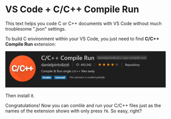 # VS Code + C/C++ Compile Run

This text helps you code C or C++ documents with VS Code without much troublesome ".json" settings.

To build C environment within your VS Code, you just need to find **C/C++ Compile Run** extension: 

![C/C++ Compile Run](./C_compile_run.jpg)

Then install it.

Congratulations! Now you can comlile and run your C/C++ files just as the names of the extension shows with only press `f6`. So easy, right?
